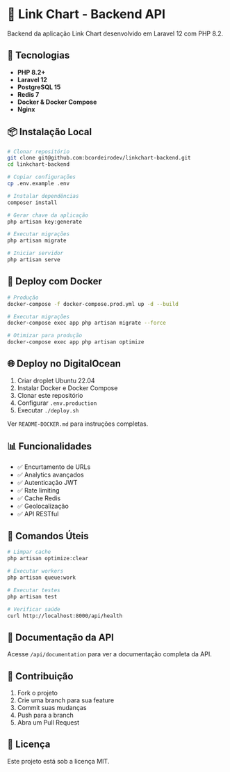 # 🔗 Link Chart - Backend API

Backend da aplicação Link Chart desenvolvido em Laravel 12 com PHP 8.2.

## 🚀 Tecnologias

- **PHP 8.2+**
- **Laravel 12**
- **PostgreSQL 15**
- **Redis 7**
- **Docker & Docker Compose**
- **Nginx**

## 📦 Instalação Local

```bash
# Clonar repositório
git clone git@github.com:bcordeirodev/linkchart-backend.git
cd linkchart-backend

# Copiar configurações
cp .env.example .env

# Instalar dependências
composer install

# Gerar chave da aplicação
php artisan key:generate

# Executar migrações
php artisan migrate

# Iniciar servidor
php artisan serve
```

## 🐳 Deploy com Docker

```bash
# Produção
docker-compose -f docker-compose.prod.yml up -d --build

# Executar migrações
docker-compose exec app php artisan migrate --force

# Otimizar para produção
docker-compose exec app php artisan optimize
```

## 🌐 Deploy no DigitalOcean

1. Criar droplet Ubuntu 22.04
2. Instalar Docker e Docker Compose
3. Clonar este repositório
4. Configurar `.env.production`
5. Executar `./deploy.sh`

Ver `README-DOCKER.md` para instruções completas.

## 📊 Funcionalidades

- ✅ Encurtamento de URLs
- ✅ Analytics avançados
- ✅ Autenticação JWT
- ✅ Rate limiting
- ✅ Cache Redis
- ✅ Geolocalização
- ✅ API RESTful

## 🔧 Comandos Úteis

```bash
# Limpar cache
php artisan optimize:clear

# Executar workers
php artisan queue:work

# Executar testes
php artisan test

# Verificar saúde
curl http://localhost:8000/api/health
```

## 📝 Documentação da API

Acesse `/api/documentation` para ver a documentação completa da API.

## 🤝 Contribuição

1. Fork o projeto
2. Crie uma branch para sua feature
3. Commit suas mudanças
4. Push para a branch
5. Abra um Pull Request

## 📄 Licença

Este projeto está sob a licença MIT.

